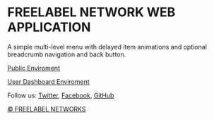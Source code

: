 FREELABEL NETWORK WEB APPLICATION
=========

A simple multi-level menu with delayed item animations and optional breadcrumb navigation and back button. 

[Public Enviroment](http://freelabel.net/)

[User Dashboard Enviroment](http://freelabel.net/users/)



Follow us: [Twitter](http://www.twitter.com/freelabelnet), [Facebook](http://www.facebook.com/theAMRecords/Codrops/159107397912), [GitHub](https://github.com/mayoalexander)

[© FREELABEL NETWORKS](http://www.freelabel.net)